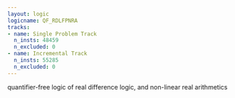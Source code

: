 ```yaml
---
layout: logic
logicname: QF_RDLFPNRA
tracks:
- name: Single Problem Track
  n_insts: 48459
  n_excluded: 0
- name: Incremental Track
  n_insts: 55285
  n_excluded: 0
---
```

quantifier-free logic of real difference logic, and non-linear real arithmetics